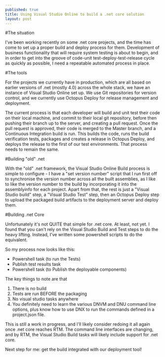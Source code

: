```yaml
---
published: true
title: Using Visual Studio Online to build a .net core solution
layout: post
---
```

#The situation

I've been working recently on some .net core projects, and the time has come to set up a proper build and deploy process for them. Development of business functionality that will require system testing is about to begin, and in order to get into the groove of code-unit test-deploy-test-release cycle as quickly as possible, I need a repeatable automated process in place.

#The tools

For the projects we currently have in production, which are all based on earlier versions of .net (mostly 4.0) across the whole stack, we have an instance of Visual Studio Online set up. We use Git repositories for version control, and we currently use Octopus Deploy for release management and deployment. 

The current process is that each developer will build and unit test their code on their local machine, and commit to their local git repository, before then pushing their branch up to the server, and creating a pull request. Once the pull request is approved, their code is merged to the Master branch, and a Continuous Integration build is run. This builds the code, runs the build verification tests, packages and creates a release in Octopus Deploy, and deploys the release to the first of our test environments. That process needs to remain the same. 

#Building "old" .net

With the "old" .net framework, the Visual Studio Online Build process is simple to configure - I have a "set version number" script that I run first off to synchronise the version number across all the built assemblies, as I like to like the version number to the build by incorporating it into the assemblyinfo for each project. Apart from that, the rest is just a "Visual Studio build" step, a "Visual Studio Test" step, then an Octopus Deploy step to upload the packaged build artifacts to the deployment server and deploy them.

#Building .net Core

Unfortunately it's not QUITE that simple for .net core. At least, not yet. I found that you can't rely on the Visual Studio Build and Test steps to do the heavy lifting. Instead, I've written some powershell scripts to do the equivalent. 

So my process now looks like this:

* Powershell task (to run the Tests)
* Publish test results task
* Powershell task (to Publish the deployable components)

The key things to note are that

1. There is no build
1. Tests are run BEFORE the packaging
1. No visual studio tasks anywhere
1. You definitely need to learn the various DNVM and DNU command line options, plus know how to use DNX to run the commands defined in a project.json file. 

This is still a work in progress, and I'll likely consider redoing it all again once .net core reaches RTM. The command line interfaces are changing, and by RTM, the Visual Studio Build tasks will likely include support for .net core. 

Next step for me: get the build integrated with our deployment tool!